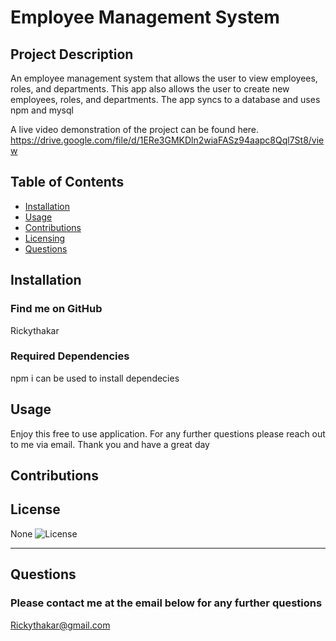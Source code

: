 # Employee Management System

  ## Project Description
  An employee management system that allows the user to view employees, roles, and departments. This app also allows the user to create new employees, roles, and departments. The app syncs to a database and uses npm and mysql

  A live video demonstration of the project can be found here. 
  https://drive.google.com/file/d/1ERe3GMKDln2wiaFASz94aapc8Qql7St8/view
  ## Table of Contents
  * [Installation](#installation)
  * [Usage](#usage)
  * [Contributions](#contributions) 
  * [Licensing](#licensing)
  * [Questions](#questions)
  
  ## Installation
  ### Find me on GitHub
  Rickythakar


  ### Required Dependencies
  npm i can be used to install dependecies

  ## Usage
  Enjoy this free to use application. For any further questions please reach out to me via email. Thank you and have a great day

  ## Contributions
  

  ## License
  None
  ![License]($('license'))

  ---
  ## Questions
  ### Please contact me at the email below for any further questions
  Rickythakar@gmail.com

